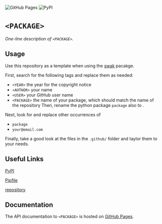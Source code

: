 ![GitHub Pages](https://github.com/<USER>/<PACKAGE>/actions/workflows/publish-documentation.yml/badge.svg)
![PyPI](https://github.com/<USER>/<PACKAGE>/actions/workflows/publish-package.yml/badge.svg)

# `<PACKAGE>`
_One-line description of `<PACKAGE>`._

## Usage
Use this repository as a template when using the [swak](https://github.com/yedivanseven/swak) pacakge.

First, search for the following tags and replace them as needed:
- `<YEAR>` the year for the copyright notice
- `<AUTHOR>` your name
- `<USER>` your GitHub user name
- `<PACKAGE>` the name of your package, which should match the name of the repository
Then, rename the python package `package` also to <PACKAGE>.

Next, look for and replace other occurrences of
- `package`
- `your@email.com`

Finally, take a good look at the files in the `.github/` folder and taylor them to your needs.

## Useful Links
[PyPI](https://pypi.org/project/<PACKAGE>/)

[Pipfile](https://github.com/<USER>/<PACKAGE>/blob/main/Pipfile)

[repository](https://github.com/<USER>/<PACKAGE>)

## Documentation
The API documentation to `<PACKAGE>` is hosted on [GitHub Pages](https://<USER>.github.io/<PACKAGE>/).
